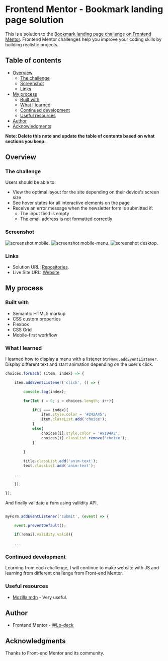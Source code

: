 # Frontend Mentor - Bookmark landing page solution

This is a solution to the [Bookmark landing page challenge on Frontend Mentor](https://www.frontendmentor.io/challenges/bookmark-landing-page-5d0b588a9edda32581d29158). Frontend Mentor challenges help you improve your coding skills by building realistic projects. 

## Table of contents

- [Overview](#overview)
  - [The challenge](#the-challenge)
  - [Screenshot](#screenshot)
  - [Links](#links)
- [My process](#my-process)
  - [Built with](#built-with)
  - [What I learned](#what-i-learned)
  - [Continued development](#continued-development)
  - [Useful resources](#useful-resources)
- [Author](#author)
- [Acknowledgments](#acknowledgments)

**Note: Delete this note and update the table of contents based on what sections you keep.**

## Overview

### The challenge

Users should be able to:

- View the optimal layout for the site depending on their device's screen size
- See hover states for all interactive elements on the page
- Receive an error message when the newsletter form is submitted if:
  - The input field is empty
  - The email address is not formatted correctly

### Screenshot

![screenshot mobile](https://github.com/Lo-Deck/Bookmark-landing-page/blob/main/screenshot/Bookmark%20landing%20page-mobile.png).
![screenshot mobile-menu](https://github.com/Lo-Deck/Bookmark-landing-page/blob/main/screenshot/Bookmark%20landing%20page-mobile-menu.png).
![screenshot desktop](https://github.com/Lo-Deck/Bookmark-landing-page/blob/main/screenshot/Bookmark%20landing%20page-desktop.png).


### Links

- Solution URL: [Repositories](https://github.com/Lo-Deck/Bookmark-landing-page).
- Live Site URL: [Website](https://lo-deck.github.io/Bookmark-landing-page/).

## My process

### Built with

- Semantic HTML5 markup
- CSS custom properties
- Flexbox
- CSS Grid
- Mobile-first workflow


### What I learned

I learned how to display a menu with a listener `btnMenu.addEventListener`. 
Display different text and start animation depending on the user's click.
 
```js
choices.forEach( (item, index) => {

    item.addEventListener('click', () => {

        console.log(index);

        for(let i = 0; i < choices.length; i++){

            if(i === index){
                item.style.color = '#242A45';
                item.classList.add('choice');
            }
            else{
                choices[i].style.color = '#9194A2';
                choices[i].classList.remove('choice');
            }

        }
        
        title.classList.add('anim-text');
        text.classList.add('anim-text');

	...

    });

});

```

And finally validate a `form` using valildity API.

```js

myForm.addEventListener('submit', (event) => {

    event.preventDefault();

    if(!email.validity.valid){
		
    ...

```

### Continued development

Learning from each challenge, I will continue to make website with JS and learning from different challenge from Front-end Mentor.


### Useful resources

- [Mozilla mdn](https://developer.mozilla.org/) - Very useful.


## Author

- Frontend Mentor - [@Lo-deck](https://www.frontendmentor.io/profile/Lo-Deck)


## Acknowledgments

Thanks to Front-end Mentor and its community.
